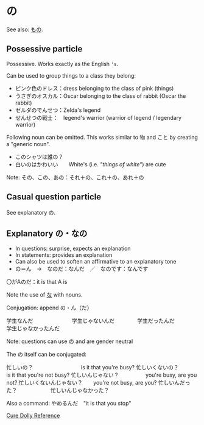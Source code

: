 # の

See also: [もの](もの).

## Possessive particle

Possessive. Works exactly as the English `'s`.

Can be used to group things to a class they belong:
- ピンク色のドレス：dress belonging to the class of pink (things)
- うさぎのオスカル：Oscar belonging to the class of rabbit (Oscar the rabbit)
- ゼルダのでんせつ：Zelda's legend
- せんせつの戦士：　legend's warrior (warrior of legend / legendary warrior)

Following noun can be omitted. This works similar to 物 and こと by creating a "generic noun".

- このシャツは誰の？　
- 白いのはかわいい　　White's (i.e. _"things of white"_) are cute

Note: その、この、あの：それ＋の、これ＋の、あれ＋の

## Casual question particle

See explanatory の.

## Explanatory の・なの

- In questions: surprise, expects an explanation
- In statements: provides an explanation
- Can also be used to soften an affirmative to an explanatory tone
- の＝ん　→　なのだ：なんだ　／　なのです：なんです

〇がAのだ：it is that A is

Note the use of [な](な) with nouns.

Conjugation: append の・ん（だ）

学生なんだ　　　　　　　
学生じゃないんだ　　　　
学生だったんだ　　　　　
学生じゃなかったんだ　　

Note: questions can use の and are gender neutral

The の itself can be conjugated:

忙しいの？　　　　　　　　　is it that you're busy?
忙しいくないの？　　　　　　is it that you're not busy?
忙しいんじゃない？　　　　　you're busy, are you not?
忙しいくないんじゃない？　　you're not busy, are you?
忙しいんだった？　　　　　　
忙しいんじゃなかった？　　　

Also a command: やめるんだ　"it is that you stop"

[Cure Dolly Reference](https://www.youtube.com/watch?v=lYvIOi8Q3I8)